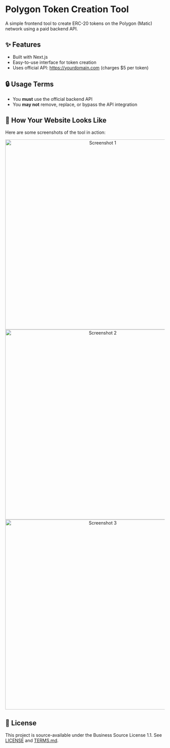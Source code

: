 # Polygon Token Creation Tool

A simple frontend tool to create ERC-20 tokens on the Polygon (Matic) network using a paid backend API.

## ✨ Features
- Built with Next.js
- Easy-to-use interface for token creation
- Uses official API: https://yourdomain.com (charges $5 per token)

## 🔒 Usage Terms
- You **must** use the official backend API
- You **may not** remove, replace, or bypass the API integration

## 📸 How Your Website Looks Like

Here are some screenshots of the tool in action:

<p align="center">
  <img src="https://appsiko.com/Screenshot_1.png" alt="Screenshot 1" width="600"/><br/>
  <img src="https://appsiko.com/Screenshot_2.png" alt="Screenshot 2" width="600"/><br/>
  <img src="https://appsiko.com/Screenshot_3.png" alt="Screenshot 3" width="600"/>
</p>

## 📄 License
This project is source-available under the Business Source License 1.1. See [LICENSE](./LICENSE) and [TERMS.md](./TERMS.md).
